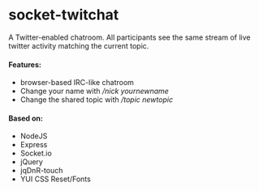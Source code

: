 # socket-twitchat

A Twitter-enabled chatroom. All participants see the same stream of live twitter activity matching the current topic.

#### Features:

  * browser-based IRC-like chatroom
  * Change your name with */nick yournewname*
  * Change the shared topic with */topic newtopic*

#### Based on:

  * NodeJS
  * Express
  * Socket.io
  * jQuery
  * jqDnR-touch
  * YUI CSS Reset/Fonts
